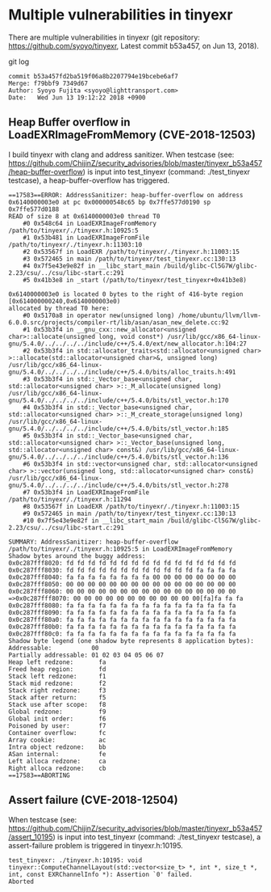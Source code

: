 # Multiple vulnerabilities in tinyexr
There are multiple vulnerabilities in tinyexr (git repository: https://github.com/syoyo/tinyexr, Latest commit b53a457, on Jun 13, 2018).

git log 

    commit b53a457fd2ba519f06a8b2207794e19bcebe6af7
    Merge: f79bbf9 7349d67
    Author: Syoyo Fujita <syoyo@lighttransport.com>
    Date:   Wed Jun 13 19:12:22 2018 +0900

## Heap Buffer overflow in LoadEXRImageFromMemory (**CVE-2018-12503**)

I build tinyexr with clang and address sanitizer. When testcase (see: https://github.com/ChijinZ/security_advisories/blob/master/tinyexr_b53a457/heap-buffer-overflow) is input into test_tinyexr (command: ./test_tinyexr testcase), a heap-buffer-overflow has triggered.

    ==17583==ERROR: AddressSanitizer: heap-buffer-overflow on address 0x6140000003e0 at pc 0x000000548c65 bp 0x7ffe577d0190 sp 0x7ffe577d0188
    READ of size 8 at 0x6140000003e0 thread T0
        #0 0x548c64 in LoadEXRImageFromMemory /path/to/tinyexr/./tinyexr.h:10925:5
        #1 0x53b481 in LoadEXRImageFromFile /path/to/tinyexr/./tinyexr.h:11303:10
        #2 0x53567f in LoadEXR /path/to/tinyexr/./tinyexr.h:11003:15
        #3 0x572465 in main /path/to/tinyexr/test_tinyexr.cc:130:13
        #4 0x7f5e43e9e82f in __libc_start_main /build/glibc-Cl5G7W/glibc-2.23/csu/../csu/libc-start.c:291
        #5 0x41b3e8 in _start (/path/to/tinyexr/test_tinyexr+0x41b3e8)

    0x6140000003e0 is located 0 bytes to the right of 416-byte region [0x614000000240,0x6140000003e0)
    allocated by thread T0 here:
        #0 0x5170a8 in operator new(unsigned long) /home/ubuntu/llvm/llvm-6.0.0.src/projects/compiler-rt/lib/asan/asan_new_delete.cc:92
        #1 0x53b3f4 in __gnu_cxx::new_allocator<unsigned char>::allocate(unsigned long, void const*) /usr/lib/gcc/x86_64-linux-gnu/5.4.0/../../../../include/c++/5.4.0/ext/new_allocator.h:104:27
        #2 0x53b3f4 in std::allocator_traits<std::allocator<unsigned char> >::allocate(std::allocator<unsigned char>&, unsigned long) /usr/lib/gcc/x86_64-linux-gnu/5.4.0/../../../../include/c++/5.4.0/bits/alloc_traits.h:491
        #3 0x53b3f4 in std::_Vector_base<unsigned char, std::allocator<unsigned char> >::_M_allocate(unsigned long) /usr/lib/gcc/x86_64-linux-gnu/5.4.0/../../../../include/c++/5.4.0/bits/stl_vector.h:170
        #4 0x53b3f4 in std::_Vector_base<unsigned char, std::allocator<unsigned char> >::_M_create_storage(unsigned long) /usr/lib/gcc/x86_64-linux-gnu/5.4.0/../../../../include/c++/5.4.0/bits/stl_vector.h:185
        #5 0x53b3f4 in std::_Vector_base<unsigned char, std::allocator<unsigned char> >::_Vector_base(unsigned long, std::allocator<unsigned char> const&) /usr/lib/gcc/x86_64-linux-gnu/5.4.0/../../../../include/c++/5.4.0/bits/stl_vector.h:136
        #6 0x53b3f4 in std::vector<unsigned char, std::allocator<unsigned char> >::vector(unsigned long, std::allocator<unsigned char> const&) /usr/lib/gcc/x86_64-linux-gnu/5.4.0/../../../../include/c++/5.4.0/bits/stl_vector.h:278
        #7 0x53b3f4 in LoadEXRImageFromFile /path/to/tinyexr/./tinyexr.h:11294
        #8 0x53567f in LoadEXR /path/to/tinyexr/./tinyexr.h:11003:15
        #9 0x572465 in main /path/to/tinyexr/test_tinyexr.cc:130:13
        #10 0x7f5e43e9e82f in __libc_start_main /build/glibc-Cl5G7W/glibc-2.23/csu/../csu/libc-start.c:291

    SUMMARY: AddressSanitizer: heap-buffer-overflow /path/to/tinyexr/./tinyexr.h:10925:5 in LoadEXRImageFromMemory
    Shadow bytes around the buggy address:
    0x0c287fff8020: fd fd fd fd fd fd fd fd fd fd fd fd fd fd fd fd
    0x0c287fff8030: fd fd fd fd fd fd fd fd fd fd fd fd fa fa fa fa
    0x0c287fff8040: fa fa fa fa fa fa fa fa 00 00 00 00 00 00 00 00
    0x0c287fff8050: 00 00 00 00 00 00 00 00 00 00 00 00 00 00 00 00
    0x0c287fff8060: 00 00 00 00 00 00 00 00 00 00 00 00 00 00 00 00
    =>0x0c287fff8070: 00 00 00 00 00 00 00 00 00 00 00 00[fa]fa fa fa
    0x0c287fff8080: fa fa fa fa fa fa fa fa fa fa fa fa fa fa fa fa
    0x0c287fff8090: fa fa fa fa fa fa fa fa fa fa fa fa fa fa fa fa
    0x0c287fff80a0: fa fa fa fa fa fa fa fa fa fa fa fa fa fa fa fa
    0x0c287fff80b0: fa fa fa fa fa fa fa fa fa fa fa fa fa fa fa fa
    0x0c287fff80c0: fa fa fa fa fa fa fa fa fa fa fa fa fa fa fa fa
    Shadow byte legend (one shadow byte represents 8 application bytes):
    Addressable:           00
    Partially addressable: 01 02 03 04 05 06 07 
    Heap left redzone:       fa
    Freed heap region:       fd
    Stack left redzone:      f1
    Stack mid redzone:       f2
    Stack right redzone:     f3
    Stack after return:      f5
    Stack use after scope:   f8
    Global redzone:          f9
    Global init order:       f6
    Poisoned by user:        f7
    Container overflow:      fc
    Array cookie:            ac
    Intra object redzone:    bb
    ASan internal:           fe
    Left alloca redzone:     ca
    Right alloca redzone:    cb
    ==17583==ABORTING

## Assert failure (**CVE-2018-12504**)

When testcase (see: https://github.com/ChijinZ/security_advisories/blob/master/tinyexr_b53a457/assert_10195) is input into test_tinyexr (command: ./test_tinyexr testcase), a assert-failure problem is triggered in tinyexr.h:10195.

    test_tinyexr: ./tinyexr.h:10195: void tinyexr::ComputeChannelLayout(std::vector<size_t> *, int *, size_t *, int, const EXRChannelInfo *): Assertion `0' failed.
    Aborted